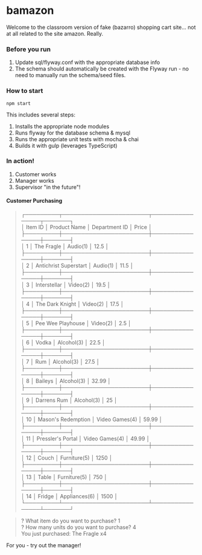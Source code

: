 # bamazon

Welcome to the classroom version of fake (bazarro) shopping cart site... not at all related to the site amazon. Really.

### Before you run
1. Update sql/flyway.conf with the appropriate database info
2. The schema should automatically be created with the Flyway run - no need to manually run the schema/seed files.

### How to start
`npm start`

This includes several steps:
1. Installs the appropriate node modules
2. Runs flyway for the database schema & mysql
3. Runs the appropriate unit tests with mocha & chai
4. Builds it with gulp (leverages TypeScript)

### In action!
1. Customer works
2. Manager works
3. Supervisor "in the future"!

#### Customer Purchasing
> ┌─────────┬───────────────────────┬────────────────┬───────┐  
> │ Item ID │ Product Name          │ Department ID  │ Price │  
> ├─────────┼───────────────────────┼────────────────┼───────┤  
> │ 1       │ The Fragle            │ Audio(1)       │ 12.5  │  
> ├─────────┼───────────────────────┼────────────────┼───────┤  
> │ 2       │ Antichrist Superstart │ Audio(1)       │ 11.5  │  
> ├─────────┼───────────────────────┼────────────────┼───────┤  
> │ 3       │ Interstellar          │ Video(2)       │ 19.5  │  
> ├─────────┼───────────────────────┼────────────────┼───────┤  
> │ 4       │ The Dark Knight       │ Video(2)       │ 17.5  │  
> ├─────────┼───────────────────────┼────────────────┼───────┤  
> │ 5       │ Pee Wee Playhouse     │ Video(2)       │ 2.5   │  
> ├─────────┼───────────────────────┼────────────────┼───────┤  
> │ 6       │ Vodka                 │ Alcohol(3)     │ 22.5  │  
> ├─────────┼───────────────────────┼────────────────┼───────┤  
> │ 7       │ Rum                   │ Alcohol(3)     │ 27.5  │  
> ├─────────┼───────────────────────┼────────────────┼───────┤  
> │ 8       │ Baileys               │ Alcohol(3)     │ 32.99 │  
> ├─────────┼───────────────────────┼────────────────┼───────┤  
> │ 9       │ Darrens Rum           │ Alcohol(3)     │ 25    │  
> ├─────────┼───────────────────────┼────────────────┼───────┤  
> │ 10      │ Mason's Redemption    │ Video Games(4) │ 59.99 │  
> ├─────────┼───────────────────────┼────────────────┼───────┤  
> │ 11      │ Pressler's Portal     │ Video Games(4) │ 49.99 │  
> ├─────────┼───────────────────────┼────────────────┼───────┤  
> │ 12      │ Couch                 │ Furniture(5)   │ 1250  │  
> ├─────────┼───────────────────────┼────────────────┼───────┤  
> │ 13      │ Table                 │ Furniture(5)   │ 750   │  
> ├─────────┼───────────────────────┼────────────────┼───────┤  
> │ 14      │ Fridge                │ Appliances(6)  │ 1500  │  
> └─────────┴───────────────────────┴────────────────┴───────┘  

> ? What item do you want to purchase? 1  
> ? How many units do you want to purchase? 4  
> You just purchased: The Fragle x4  

For you - try out the manager!